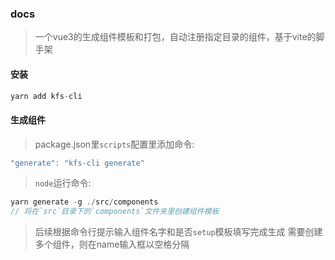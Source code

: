 ### docs

> 一个vue3的生成组件模板和打包，自动注册指定目录的组件，基于vite的脚手架

#### 安装
```ts
yarn add kfs-cli
```
#### 生成组件
> package.json里`scripts`配置里添加命令:

```ts
"generate": "kfs-cli generate"
```

> `node`运行命令:

```ts
yarn generate -g ./src/components
// 将在`src`目录下的`components`文件夹里创建组件模板
```

> 后续根据命令行提示输入组件名字和是否`setup`模板填写完成生成
> 需要创建多个组件，则在name输入框以空格分隔
